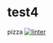 # test4
pizza
[![linter](https://github.com/Hayden-Langill/test4/workflows/linter/badge.svg)](https://github.com/marketplace/actions/super-linter)
